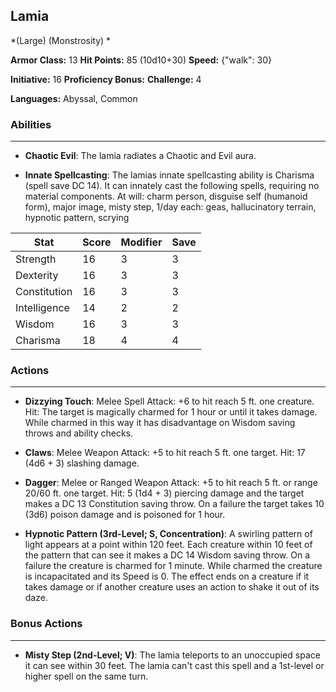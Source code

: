 ## Lamia
*(Large) (Monstrosity) *

**Armor Class:** 13
**Hit Points:** 85 (10d10+30)
**Speed:** {"walk": 30}

**Initiative:** 16
**Proficiency Bonus:**
**Challenge:** 4

**Languages:** Abyssal, Common

### Abilities
 --- 
- **Chaotic Evil**: The lamia radiates a Chaotic and Evil aura.

- **Innate Spellcasting**: The lamias innate spellcasting ability is Charisma (spell save DC 14). It can innately cast the following spells, requiring no material components. At will: charm person, disguise self (humanoid form), major image, misty step, 1/day each: geas, hallucinatory terrain, hypnotic pattern, scrying



| Stat | Score | Modifier | Save |
| ---- | ---- | ---- | ---- |
| Strength | 16 | 3 | 3 |
| Dexterity | 16 | 3 | 3 |
| Constitution | 16 | 3 | 3 |
| Intelligence | 14 | 2 | 2 |
| Wisdom | 16 | 3 | 3 |
| Charisma | 18 | 4 | 4 |

### Actions
 --- 
- **Dizzying Touch**: Melee Spell Attack: +6 to hit  reach 5 ft.  one creature. Hit: The target is magically charmed for 1 hour or until it takes damage. While charmed in this way  it has disadvantage on Wisdom saving throws and ability checks.

- **Claws**: Melee Weapon Attack: +5 to hit  reach 5 ft.  one target. Hit: 17 (4d6 + 3) slashing damage.

- **Dagger**: Melee or Ranged Weapon Attack: +5 to hit  reach 5 ft. or range 20/60 ft.  one target. Hit: 5 (1d4 + 3) piercing damage  and the target makes a DC 13 Constitution saving throw. On a failure  the target takes 10 (3d6) poison damage and is poisoned for 1 hour.

- **Hypnotic Pattern (3rd-Level; S, Concentration)**: A swirling pattern of light appears at a point within 120 feet. Each creature within 10 feet of the pattern that can see it makes a DC 14 Wisdom saving throw. On a failure  the creature is charmed for 1 minute. While charmed  the creature is incapacitated and its Speed is 0. The effect ends on a creature if it takes damage or if another creature uses an action to shake it out of its daze.

### Bonus Actions
 --- 
- **Misty Step (2nd-Level; V)**: The lamia teleports to an unoccupied space it can see within 30 feet. The lamia can't cast this spell and a 1st-level or higher spell on the same turn.

